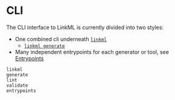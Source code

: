 # CLI

The CLI interface to LinkML is currently divided into two styles:
- One combined cli underneath [`linkml`](./linkml.md)
  - [`linkml generate`](./generate.md) 
- Many independent entrypoints for each generator or tool, see [Entrypoints](./entrypoints.md)

```{toctree}
linkml
generate
lint
validate
entrypoints
```